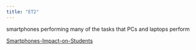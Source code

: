 ```yaml
---
title: "ET2"
---
```

smartphones performing many of the tasks that PCs and laptops perform

[Smartphones-Impact-on-Students](Others/Smartphones-Impact-on-Students.md)